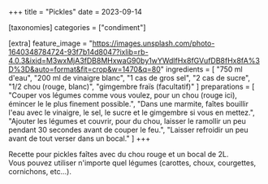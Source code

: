 +++
title = "Pickles"
date = 2023-09-14

[taxonomies]
categories = ["condiment"]

[extra]
feature_image = "https://images.unsplash.com/photo-1640348784724-93f7b14d8047?ixlib=rb-4.0.3&ixid=M3wxMjA3fDB8MHxwaG90by1wYWdlfHx8fGVufDB8fHx8fA%3D%3D&auto=format&fit=crop&w=1470&q=80"
ingredients = [
  "750 ml d'eau",
  "200 ml de vinaigre blanc",
  "1 cas de gros sel",
  "2 cas de sucre",
  "1/2 chou (rouge, blanc)",
  "gimgembre fraïs (facultatif)"
]
preparations = [
  "Couper vos légumes comme vous voulez, pour un chou (rouge ici), émincer le le plus finement possible.",
  "Dans une marmite, faîtes bouillir l'eau avec le vinaigre, le sel, le sucre et le gimgembre si vous en mettez.",
  "Ajouter les légumes et couvrir, pour du chou, laisser le ramollir un peu pendant 30 secondes avant de couper le feu.",
  "Laisser refroidir un peu avant de tout verser dans un bocal."
]
+++

Recette pour pickles faîtes avec du chou rouge et un bocal de 2L.  
Vous pouvez utiliser n'importe quel légumes (carottes, choux, courgettes, cornichons, etc...).
